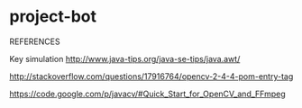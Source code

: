 project-bot
============

REFERENCES

Key simulation
http://www.java-tips.org/java-se-tips/java.awt/

http://stackoverflow.com/questions/17916764/opencv-2-4-4-pom-entry-tag

https://code.google.com/p/javacv/#Quick_Start_for_OpenCV_and_FFmpeg

